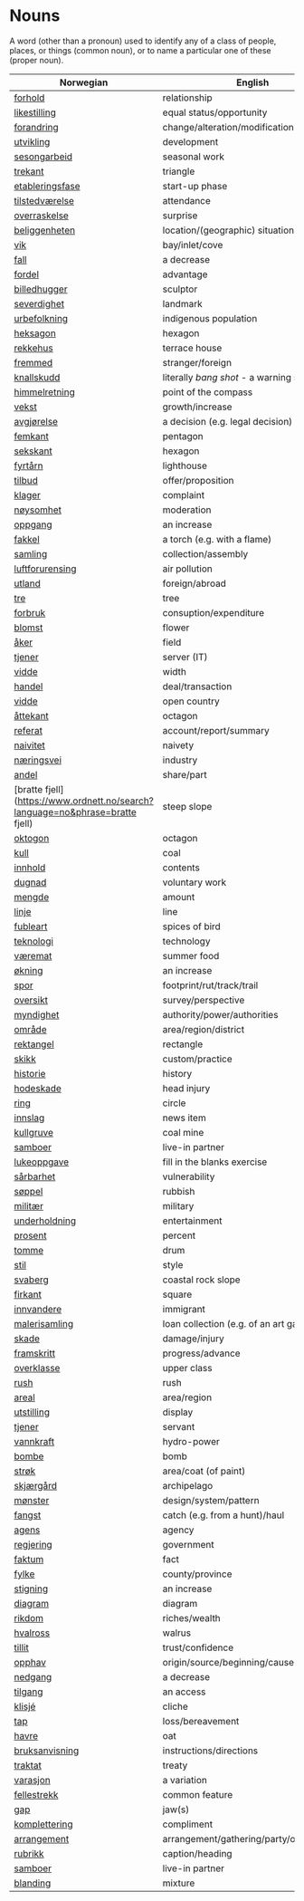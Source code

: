 # Nouns

A word (other than a pronoun) used to identify any of a class of people, places, or things (common noun), or to name a particular one of these (proper noun).

| Norwegian | English | Gender |
| --- | --- | --- |
| [forhold](https://www.ordnett.no/search?language=no&phrase=forhold) | relationship | i |
| [likestilling](https://www.ordnett.no/search?language=no&phrase=likestilling) | equal status/opportunity | m |
| [forandring](https://www.ordnett.no/search?language=no&phrase=forandring) | change/alteration/modification | m |
| [utvikling](https://www.ordnett.no/search?language=no&phrase=utvikling) | development | m |
| [sesongarbeid](https://www.ordnett.no/search?language=no&phrase=sesongarbeid) | seasonal work | i |
| [trekant](https://www.ordnett.no/search?language=no&phrase=trekant) | triangle | m |
| [etableringsfase](https://www.ordnett.no/search?language=no&phrase=etableringsfase) | start-up phase | m |
| [tilstedværelse](https://www.ordnett.no/search?language=no&phrase=tilstedværelse) | attendance | i |
| [overraskelse](https://www.ordnett.no/search?language=no&phrase=overraskelse) | surprise | m |
| [beliggenheten](https://www.ordnett.no/search?language=no&phrase=beliggenheten) | location/(geographic) situation | m/f |
| [vik](https://www.ordnett.no/search?language=no&phrase=vik) | bay/inlet/cove | m |
| [fall](https://www.ordnett.no/search?language=no&phrase=fall) | a decrease | i |
| [fordel](https://www.ordnett.no/search?language=no&phrase=fordel) | advantage | m |
| [billedhugger](https://www.ordnett.no/search?language=no&phrase=billedhugger) | sculptor | m |
| [severdighet](https://www.ordnett.no/search?language=no&phrase=severdighet) | landmark | m |
| [urbefolkning](https://www.ordnett.no/search?language=no&phrase=urbefolkning) | indigenous population | m |
| [heksagon](https://www.ordnett.no/search?language=no&phrase=heksagon) | hexagon | m |
| [rekkehus](https://www.ordnett.no/search?language=no&phrase=rekkehus) | terrace house | i |
| [fremmed](https://www.ordnett.no/search?language=no&phrase=fremmed) | stranger/foreign | m |
| [knallskudd](https://www.ordnett.no/search?language=no&phrase=knallskudd) | literally _bang shot_ - a warning shot gun | i |
| [himmelretning](https://www.ordnett.no/search?language=no&phrase=himmelretning) | point of the compass | m |
| [vekst](https://www.ordnett.no/search?language=no&phrase=vekst) | growth/increase | m |
| [avgjørelse](https://www.ordnett.no/search?language=no&phrase=avgjørelse) | a decision (e.g. legal decision) | m |
| [femkant](https://www.ordnett.no/search?language=no&phrase=femkant) | pentagon | m |
| [sekskant](https://www.ordnett.no/search?language=no&phrase=sekskant) | hexagon | m |
| [fyrtårn](https://www.ordnett.no/search?language=no&phrase=fyrtårn) | lighthouse | i |
| [tilbud](https://www.ordnett.no/search?language=no&phrase=tilbud) | offer/proposition | i |
| [klager](https://www.ordnett.no/search?language=no&phrase=klager) | complaint | m |
| [nøysomhet](https://www.ordnett.no/search?language=no&phrase=nøysomhet) | moderation | m |
| [oppgang](https://www.ordnett.no/search?language=no&phrase=oppgang) | an increase | m |
| [fakkel](https://www.ordnett.no/search?language=no&phrase=fakkel) | a torch (e.g. with a flame) | m |
| [samling](https://www.ordnett.no/search?language=no&phrase=samling) | collection/assembly | m |
| [luftforurensing](https://www.ordnett.no/search?language=no&phrase=luftforurensing) | air pollution | m |
| [utland](https://www.ordnett.no/search?language=no&phrase=utland) | foreign/abroad | m |
| [tre](https://www.ordnett.no/search?language=no&phrase=tre) | tree | i |
| [forbruk](https://www.ordnett.no/search?language=no&phrase=forbruk) | consuption/expenditure | i |
| [blomst](https://www.ordnett.no/search?language=no&phrase=blomst) | flower | m |
| [åker](https://www.ordnett.no/search?language=no&phrase=åker) | field | m |
| [tjener](https://www.ordnett.no/search?language=no&phrase=tjener) | server (IT) | m |
| [vidde](https://www.ordnett.no/search?language=no&phrase=vidde) | width | m/f |
| [handel](https://www.ordnett.no/search?language=no&phrase=handel) | deal/transaction | m |
| [vidde](https://www.ordnett.no/search?language=no&phrase=vidde) | open country | m |
| [åttekant](https://www.ordnett.no/search?language=no&phrase=åttekant) | octagon | m |
| [referat](https://www.ordnett.no/search?language=no&phrase=referat) | account/report/summary | i |
| [naivitet](https://www.ordnett.no/search?language=no&phrase=naivitet) | naivety | m |
| [næringsvei](https://www.ordnett.no/search?language=no&phrase=næringsvei) | industry | m |
| [andel](https://www.ordnett.no/search?language=no&phrase=andel) | share/part | m |
| [bratte fjell](https://www.ordnett.no/search?language=no&phrase=bratte fjell) | steep slope | m |
| [oktogon](https://www.ordnett.no/search?language=no&phrase=oktogon) | octagon | m |
| [kull](https://www.ordnett.no/search?language=no&phrase=kull) | coal | i |
| [innhold](https://www.ordnett.no/search?language=no&phrase=innhold) | contents | i |
| [dugnad](https://www.ordnett.no/search?language=no&phrase=dugnad) | voluntary work | m |
| [mengde](https://www.ordnett.no/search?language=no&phrase=mengde) | amount | m |
| [linje](https://www.ordnett.no/search?language=no&phrase=linje) | line | m |
| [fubleart](https://www.ordnett.no/search?language=no&phrase=fubleart) | spices of bird | m/f |
| [teknologi](https://www.ordnett.no/search?language=no&phrase=teknologi) | technology | m |
| [væremat](https://www.ordnett.no/search?language=no&phrase=væremat) | summer food | m |
| [økning](https://www.ordnett.no/search?language=no&phrase=økning) | an increase | m |
| [spor](https://www.ordnett.no/search?language=no&phrase=spor) | footprint/rut/track/trail | i |
| [oversikt](https://www.ordnett.no/search?language=no&phrase=oversikt) | survey/perspective | m |
| [myndighet](https://www.ordnett.no/search?language=no&phrase=myndighet) | authority/power/authorities | m |
| [område](https://www.ordnett.no/search?language=no&phrase=område) | area/region/district | i |
| [rektangel](https://www.ordnett.no/search?language=no&phrase=rektangel) | rectangle | i |
| [skikk](https://www.ordnett.no/search?language=no&phrase=skikk) | custom/practice | m |
| [historie](https://www.ordnett.no/search?language=no&phrase=historie) | history | m/f |
| [hodeskade](https://www.ordnett.no/search?language=no&phrase=hodeskade) | head injury | m |
| [ring](https://www.ordnett.no/search?language=no&phrase=ring) | circle | m |
| [innslag](https://www.ordnett.no/search?language=no&phrase=innslag) | news item | i |
| [kullgruve](https://www.ordnett.no/search?language=no&phrase=kullgruve) | coal mine | m |
| [samboer](https://www.ordnett.no/search?language=no&phrase=samboer) | live-in partner | m |
| [lukeoppgave](https://www.ordnett.no/search?language=no&phrase=lukeoppgave) | fill in the blanks exercise | m |
| [sårbarhet](https://www.ordnett.no/search?language=no&phrase=sårbarhet) | vulnerability | m |
| [søppel](https://www.ordnett.no/search?language=no&phrase=søppel) | rubbish | i |
| [militær](https://www.ordnett.no/search?language=no&phrase=militær) | military | m |
| [underholdning](https://www.ordnett.no/search?language=no&phrase=underholdning) | entertainment | m |
| [prosent](https://www.ordnett.no/search?language=no&phrase=prosent) | percent | m |
| [tomme](https://www.ordnett.no/search?language=no&phrase=tomme) | drum | m |
| [stil](https://www.ordnett.no/search?language=no&phrase=stil) | style | m |
| [svaberg](https://www.ordnett.no/search?language=no&phrase=svaberg) | coastal rock slope | i |
| [firkant](https://www.ordnett.no/search?language=no&phrase=firkant) | square | m |
| [innvandere](https://www.ordnett.no/search?language=no&phrase=innvandere) | immigrant | m |
| [malerisamling](https://www.ordnett.no/search?language=no&phrase=malerisamling) | loan collection (e.g. of an art gallery) | m |
| [skade](https://www.ordnett.no/search?language=no&phrase=skade) | damage/injury | m |
| [framskritt](https://www.ordnett.no/search?language=no&phrase=framskritt) | progress/advance | i |
| [overklasse](https://www.ordnett.no/search?language=no&phrase=overklasse) | upper class | m |
| [rush](https://www.ordnett.no/search?language=no&phrase=rush) | rush | i |
| [areal](https://www.ordnett.no/search?language=no&phrase=areal) | area/region | i |
| [utstilling](https://www.ordnett.no/search?language=no&phrase=utstilling) | display | m |
| [tjener](https://www.ordnett.no/search?language=no&phrase=tjener) | servant | m |
| [vannkraft](https://www.ordnett.no/search?language=no&phrase=vannkraft) | hydro-power | m |
| [bombe](https://www.ordnett.no/search?language=no&phrase=bombe) | bomb | m |
| [strøk](https://www.ordnett.no/search?language=no&phrase=strøk) | area/coat (of paint) | i |
| [skjærgård](https://www.ordnett.no/search?language=no&phrase=skjærgård) | archipelago | m |
| [mønster](https://www.ordnett.no/search?language=no&phrase=mønster) | design/system/pattern | i |
| [fangst](https://www.ordnett.no/search?language=no&phrase=fangst) | catch (e.g. from a hunt)/haul | m |
| [agens](https://www.ordnett.no/search?language=no&phrase=agens) | agency | m |
| [regjering](https://www.ordnett.no/search?language=no&phrase=regjering) | government | m |
| [faktum](https://www.ordnett.no/search?language=no&phrase=faktum) | fact | i |
| [fylke](https://www.ordnett.no/search?language=no&phrase=fylke) | county/province | i |
| [stigning](https://www.ordnett.no/search?language=no&phrase=stigning) | an increase | m |
| [diagram](https://www.ordnett.no/search?language=no&phrase=diagram) | diagram | i |
| [rikdom](https://www.ordnett.no/search?language=no&phrase=rikdom) | riches/wealth | m |
| [hvalross](https://www.ordnett.no/search?language=no&phrase=hvalross) | walrus | m |
| [tillit](https://www.ordnett.no/search?language=no&phrase=tillit) | trust/confidence | m |
| [opphav](https://www.ordnett.no/search?language=no&phrase=opphav) | origin/source/beginning/cause | i |
| [nedgang](https://www.ordnett.no/search?language=no&phrase=nedgang) | a decrease | m |
| [tilgang](https://www.ordnett.no/search?language=no&phrase=tilgang) | an access | i |
| [klisjé](https://www.ordnett.no/search?language=no&phrase=klisjé) | cliche | m |
| [tap](https://www.ordnett.no/search?language=no&phrase=tap) | loss/bereavement | i |
| [havre](https://www.ordnett.no/search?language=no&phrase=havre) | oat | m |
| [bruksanvisning](https://www.ordnett.no/search?language=no&phrase=bruksanvisning) | instructions/directions | m |
| [traktat](https://www.ordnett.no/search?language=no&phrase=traktat) | treaty | m |
| [varasjon](https://www.ordnett.no/search?language=no&phrase=varasjon) | a variation | m |
| [fellestrekk](https://www.ordnett.no/search?language=no&phrase=fellestrekk) | common feature | i |
| [gap](https://www.ordnett.no/search?language=no&phrase=gap) | jaw(s) | m |
| [komplettering](https://www.ordnett.no/search?language=no&phrase=komplettering) | compliment | m |
| [arrangement](https://www.ordnett.no/search?language=no&phrase=arrangement) | arrangement/gathering/party/organisation | i |
| [rubrikk](https://www.ordnett.no/search?language=no&phrase=rubrikk) | caption/heading | m |
| [samboer](https://www.ordnett.no/search?language=no&phrase=samboer) | live-in partner | m |
| [blanding](https://www.ordnett.no/search?language=no&phrase=blanding) | mixture | m |

